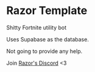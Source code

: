 # Razor Template

Shitty Fortnite utility bot

Uses Supabase as the database.

Not going to provide any help.

Join [Razor's Discord](https://discord.gg/rgGRay6fgG) <3
